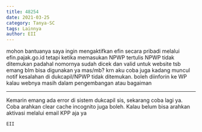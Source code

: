 ```yaml
---
title: 48254
date: 2021-03-25
category: Tanya-SC
tags: Lainnya
author: EII
---
```


mohon bantuanya saya ingin mengaktifkan efin secara pribadi melalui efin.pajak.go.id tetapi ketika memasukan NPWP tertulis NPWP tidak ditemukan padahal nomornya sudah dicek dan valid untuk website tsb emang blm bisa digunakan ya mas/mb? krn aku coba juga kadang muncul notif kesalahan di dukcapil/NPWP tidak ditemukan. boleh diinforin ke WP kalau webnya masih dalam pengembangan atau bagaiman

---

Kemarin emang ada error di sistem dukcapil sis, sekarang coba lagi ya. Coba arahkan clear cache incognito juga boleh. Kalau belum bisa arahkan aktivasi melalui email KPP aja ya

`EII`
